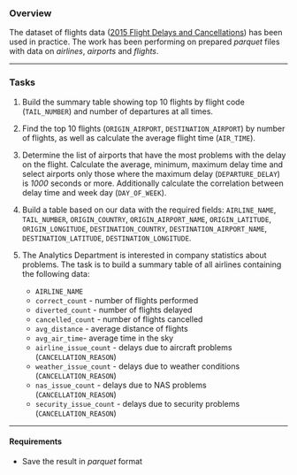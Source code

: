### Overview

The dataset of flights data ([2015 Flight Delays and Cancellations](https://www.kaggle.com/datasets/usdot/flight-delays)) 
has been used in practice. The work has been performing on prepared _parquet_ files with data on _airlines_, _airports_ 
and _flights_.

---

### Tasks

1. Build the summary table showing top 10 flights by flight code (`TAIL_NUMBER`) and number of departures at all times.


2. Find the top 10 flights (`ORIGIN_AIRPORT`, `DESTINATION_AIRPORT`) by number of flights, as well as calculate 
the average flight time (`AIR_TIME`).


3. Determine the list of airports that have the most problems with the delay on the flight. Calculate the average, 
minimum, maximum delay time and select airports only those where the maximum delay (`DEPARTURE_DELAY`) is _1000_ seconds
or more. Additionally calculate the correlation between delay time and week day (`DAY_OF_WEEK`).


4. Build a table based on our data with the required fields:
`AIRLINE_NAME`, `TAIL_NUMBER`, `ORIGIN_COUNTRY`, `ORIGIN_AIRPORT_NAME`, `ORIGIN_LATITUDE`, `ORIGIN_LONGITUDE`, 
`DESTINATION_COUNTRY`, `DESTINATION_AIRPORT_NAME`, `DESTINATION_LATITUDE`, `DESTINATION_LONGITUDE`.


5. The Analytics Department is interested in company statistics about problems. The task is to build a summary table 
of all airlines containing the following data:
   - `AIRLINE_NAME`
   - `correct_count` - number of flights performed
   - `diverted_count` - number of flights delayed
   - `cancelled_count` - number of flights cancelled
   - `avg_distance` - average distance of flights
   - `avg_air_time`- average time in the sky
   - `airline_issue_count` - delays due to aircraft problems (`CANCELLATION_REASON`)
   - `weather_issue_count` - delays due to weather conditions (`CANCELLATION_REASON`)
   - `nas_issue_count` - delays due to NAS problems (`CANCELLATION_REASON`)
   - `security_issue_count` - delays due to security problems (`CANCELLATION_REASON`)


---

#### Requirements

- Save the result in _parquet_ format
